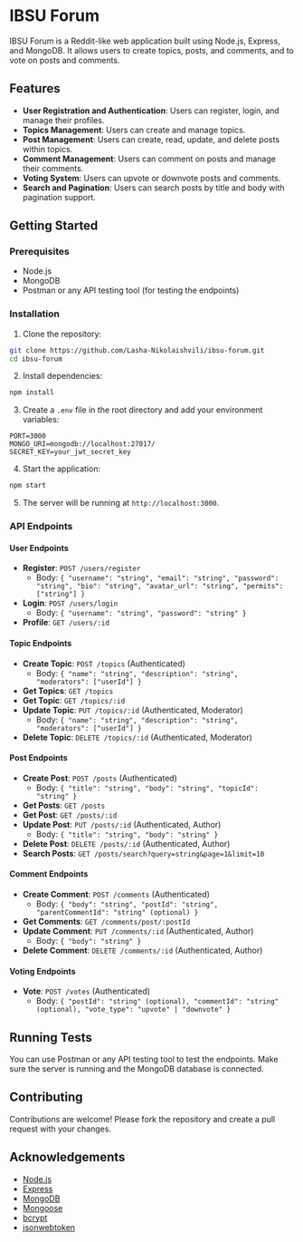 # IBSU Forum

IBSU Forum is a Reddit-like web application built using Node.js, Express, and MongoDB. It allows users to create topics, posts, and comments, and to vote on posts and comments.

## Features

- **User Registration and Authentication**: Users can register, login, and manage their profiles.
- **Topics Management**: Users can create and manage topics.
- **Post Management**: Users can create, read, update, and delete posts within topics.
- **Comment Management**: Users can comment on posts and manage their comments.
- **Voting System**: Users can upvote or downvote posts and comments.
- **Search and Pagination**: Users can search posts by title and body with pagination support.

## Getting Started

### Prerequisites

- Node.js
- MongoDB
- Postman or any API testing tool (for testing the endpoints)

### Installation

1. Clone the repository:

```bash
git clone https://github.com/Lasha-Nikolaishvili/ibsu-forum.git
cd ibsu-forum
```

2. Install dependencies:

```bash
npm install
```

3. Create a `.env` file in the root directory and add your environment variables:

```env
PORT=3000
MONGO_URI=mongodb://localhost:27017/
SECRET_KEY=your_jwt_secret_key
```

4. Start the application:

```bash
npm start
```

5. The server will be running at `http://localhost:3000`.

### API Endpoints

#### User Endpoints

- **Register**: `POST /users/register`
  - Body: `{ "username": "string", "email": "string", "password": "string", "bio": "string", "avatar_url": "string", "permits": ["string"] }`
- **Login**: `POST /users/login`
  - Body: `{ "username": "string", "password": "string" }`
- **Profile**: `GET /users/:id`

#### Topic Endpoints

- **Create Topic**: `POST /topics` (Authenticated)
  - Body: `{ "name": "string", "description": "string", "moderators": ["userId"] }`
- **Get Topics**: `GET /topics`
- **Get Topic**: `GET /topics/:id`
- **Update Topic**: `PUT /topics/:id` (Authenticated, Moderator)
  - Body: `{ "name": "string", "description": "string", "moderators": ["userId"] }`
- **Delete Topic**: `DELETE /topics/:id` (Authenticated, Moderator)

#### Post Endpoints

- **Create Post**: `POST /posts` (Authenticated)
  - Body: `{ "title": "string", "body": "string", "topicId": "string" }`
- **Get Posts**: `GET /posts`
- **Get Post**: `GET /posts/:id`
- **Update Post**: `PUT /posts/:id` (Authenticated, Author)
  - Body: `{ "title": "string", "body": "string" }`
- **Delete Post**: `DELETE /posts/:id` (Authenticated, Author)
- **Search Posts**: `GET /posts/search?query=string&page=1&limit=10`

#### Comment Endpoints

- **Create Comment**: `POST /comments` (Authenticated)
  - Body: `{ "body": "string", "postId": "string", "parentCommentId": "string" (optional) }`
- **Get Comments**: `GET /comments/post/:postId`
- **Update Comment**: `PUT /comments/:id` (Authenticated, Author)
  - Body: `{ "body": "string" }`
- **Delete Comment**: `DELETE /comments/:id` (Authenticated, Author)

#### Voting Endpoints

- **Vote**: `POST /votes` (Authenticated)
  - Body: `{ "postId": "string" (optional), "commentId": "string" (optional), "vote_type": "upvote" | "downvote" }`

## Running Tests

You can use Postman or any API testing tool to test the endpoints. Make sure the server is running and the MongoDB database is connected.

## Contributing

Contributions are welcome! Please fork the repository and create a pull request with your changes.

## Acknowledgements

- [Node.js](https://nodejs.org/)
- [Express](https://expressjs.com/)
- [MongoDB](https://www.mongodb.com/)
- [Mongoose](https://mongoosejs.com/)
- [bcrypt](https://www.npmjs.com/package/bcrypt)
- [jsonwebtoken](https://www.npmjs.com/package/jsonwebtoken)
